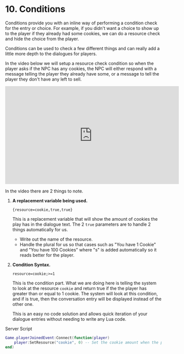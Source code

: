 # 10. Conditions

Conditions provide you with an inline way of performing a condition check for the entry or choice. For example, if you didn't want a choice to show up to the player if they already had some cookies, we can do a resource check and hide the choice from the player.

Conditions can be used to check a few different things and can really add a little more depth to the dialogues for players.

In the video below we will setup a resource check condition so when the player asks if the NPC has any cookies, the NPC will either respond with a message telling the player they already have some, or a message to tell the player they don't have any left to sell.

<iframe width="560" height="315" src="https://www.youtube.com/embed/BqoWeqU1ZCE" title="YouTube video player" frameborder="0" allow="accelerometer; autoplay; clipboard-write; encrypted-media; gyroscope; picture-in-picture" allowfullscreen></iframe>

In the video there are 2 things to note.

1. **A replacement variable being used.**

	`{resource=cookie,true,true}`

	This is a replacement variable that will show the amount of cookies the play has in the dialogue text. The 2 `true` parameters are to handle 2 things automatically for us.

	- Write out the name of the resource.
	- Handle the plural for us so that cases such as "You have 1 Cookie" and "You have 100 Cookies" where "s" is added automatically so it reads better for the player.

2. **Condition Syntax.**

	`resource=cookie;>=1`

	This is the condition part. What we are doing here is telling the system to look at the resource `cookie` and return true if the the player has greater than or equal to 1 cookie. The system will look at this condition, and if is true, then the conversation entry will be displayed instead of the other one.

	This is an easy no code solution and allows quick iteration of your dialogue entries without needing to write any Lua code.

Server Script

```lua
Game.playerJoinedEvent:Connect(function(player)
	player:SetResource("cookie", 0) -- Set the cookie amount when the player joins
end)
```
